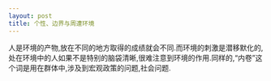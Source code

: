 ```yaml
---
layout: post
title: 个性、边界与周遭环境
---
```

人是环境的产物,放在不同的地方取得的成绩就会不同.而环境的刺激是潜移默化的,
处在环境中的人如果不是特别的脑袋清晰,很难注意到环境的作用.同样的,“内卷”这个词是用在群体中,涉及到宏观政策的问题,社会问题.

